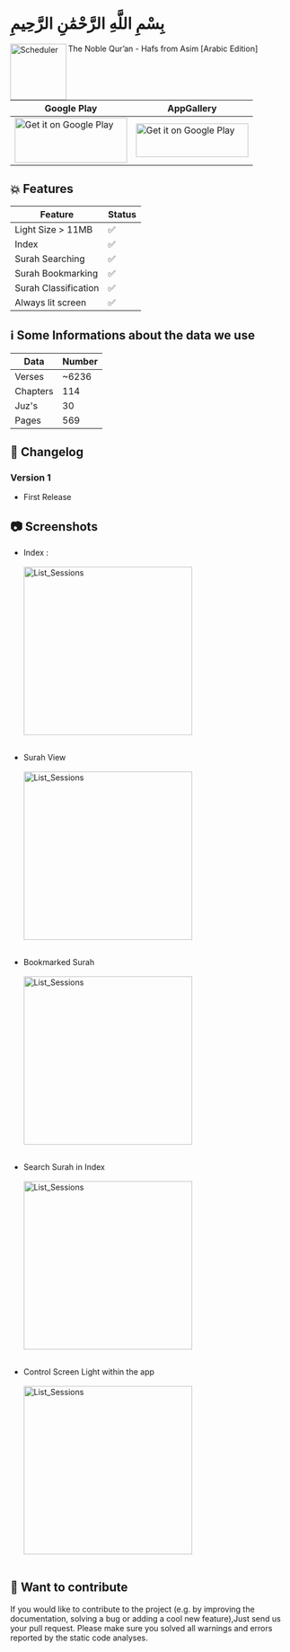 # بِسْمِ اللَّهِ الرَّحْمَٰنِ الرَّحِيمِ
<img  align="left" alt="Scheduler" src="https://github.com/HoussemTN/Al-quran-Al-karim/blob/master/assets/images/logo.png?raw=true" heigth="100px" width="100px"/>
The Noble Qur’an - Hafs from Asim [Arabic Edition] 
<br>

| Google Play| AppGallery |
|-------------|--------------|
|<a href='https://play.google.com/store/apps/details?id=com.brains404.quran&pcampaignid=MKT-Other-global-all-co-prtnr-py-PartBadge-Mar2515-1'><img  align="center" width='200' height='80' alt='Get it on Google Play' src='https://play.google.com/intl/en_us/badges/images/generic/en_badge_web_generic.png'></a>|<a href='https://appgallery.cloud.huawei.com/ag/n/app/C102976727?channelId=devBrains404&id=2f8caa62b4764da78ffafbefca317791&s=CBDD0BFD682FF4FD48766940BC29209053BEADC1C7C3A0FBBFB33C98E6A02F3E&detailType=0&v='><img   width='200' height='60' alt='Get it on Google Play' src='https://raw.githubusercontent.com/HoussemTN/badges/master/English/RGB/PNG/Badge-Black.png'></a>|
  
## :boom: Features

| Feature |Status|
|-------------|--------------|
| Light Size > 11MB |:white_check_mark:|
|  Index |:white_check_mark:|
|  Surah Searching |:white_check_mark:|
|  Surah Bookmarking |:white_check_mark:|
|  Surah Classification |:white_check_mark:|
|  Always lit screen |:white_check_mark:|

## :information_source: Some Informations about the data we use
|Data |Number|
|-------------|-------------|
|Verses |~6236|
|Chapters |114|
|Juz's |30|
|Pages|569|

##  :bookmark_tabs: Changelog
### Version 1
 * First Release
 
## :camera: Screenshots

* Index  : <br/> <br/>
  <img  alt="List_Sessions" src="https://github.com/HoussemTN/Al-quran-Al-karim/blob/master/screenshots/index.jpeg?raw=true"          heigth="250px" width="300px"/>
    <br/>    <br/>
    
* Surah View  <br/> <br/>
  <img  alt="List_Sessions" src="https://github.com/HoussemTN/Al-quran-Al-karim/blob/master/screenshots/surahView.jpeg?raw=true"          heigth="250px" width="300px"/>
    <br/>    <br/>
    
* Bookmarked Surah <br/> <br/>
  <img  alt="List_Sessions" src="https://github.com/HoussemTN/Al-quran-Al-karim/blob/master/screenshots/bookmark.jpeg?raw=true"          heigth="250px" width="300px"/>
    <br/>    <br/>
    
    
* Search Surah in Index <br/> <br/>
  <img  alt="List_Sessions" src="https://github.com/HoussemTN/Al-quran-Al-karim/blob/master/screenshots/searchSurah.jpeg?raw=true"          heigth="250px" width="300px"/>
    <br/>    <br/>
    
* Control Screen Light within the app <br/> <br/>
  <img  alt="List_Sessions" src="https://github.com/HoussemTN/Al-quran-Al-karim/blob/master/screenshots/controlLight.jpeg?raw=true"          heigth="250px" width="300px"/>
    <br/>    <br/>
    
   
 ## :gift_heart: Want to contribute
If you would like to contribute to the project (e.g. by improving the documentation, solving a bug or adding a cool new feature),Just send us your pull request. Please make sure you solved all warnings and errors reported by the static code analyses.


